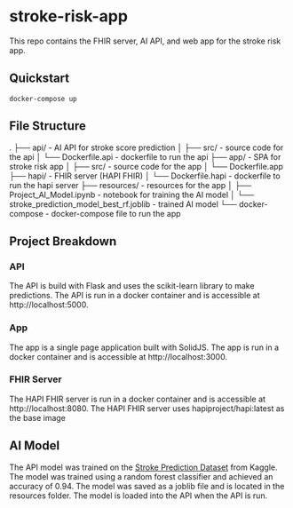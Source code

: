 # stroke-risk-app

This repo contains the FHIR server, AI API, and web app for the stroke risk app.

## Quickstart
```
docker-compose up
```

## File Structure
.
├── api/ - AI API for stroke score prediction
│   ├── src/ - source code for the api
│   └── Dockerfile.api - dockerfile to run the api
├── app/ - SPA for stroke risk app
│   ├── src/ - source code for the app
│   └── Dockerfile.app
├── hapi/ - FHIR server (HAPI FHIR)
│   └── Dockerfile.hapi - dockerfile to run the hapi server
├── resources/ - resources for the app
│   ├── Project_AI_Model.ipynb - notebook for training the AI model
│   └── stroke_prediction_model_best_rf.joblib - trained AI model
└── docker-compose - docker-compose file to run the app

## Project Breakdown
### API
The API is build with Flask and uses the scikit-learn library to make predictions. The API is run in a docker container and is accessible at http://localhost:5000.

### App
The app is a single page application built with SolidJS. The app is run in a docker container and is accessible at http://localhost:3000.

### FHIR Server
The HAPI FHIR server is run in a docker container and is accessible at http://localhost:8080. The HAPI FHIR server uses hapiproject/hapi:latest as the base image

## AI Model
The API model was trained on the [Stroke Prediction Dataset](https://www.kaggle.com/fedesoriano/stroke-prediction-dataset) from Kaggle. The model was trained using a random forest classifier and achieved an accuracy of 0.94. The model was saved as a joblib file and is located in the resources folder. The model is loaded into the API when the API is run.
